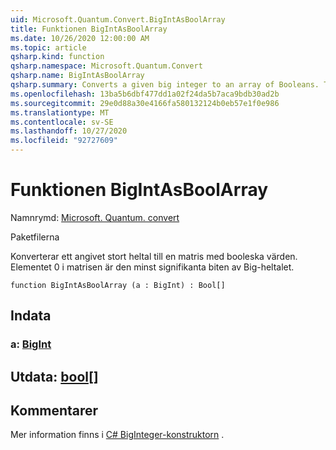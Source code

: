 ```yaml
---
uid: Microsoft.Quantum.Convert.BigIntAsBoolArray
title: Funktionen BigIntAsBoolArray
ms.date: 10/26/2020 12:00:00 AM
ms.topic: article
qsharp.kind: function
qsharp.namespace: Microsoft.Quantum.Convert
qsharp.name: BigIntAsBoolArray
qsharp.summary: Converts a given big integer to an array of Booleans. The 0 element of the array is the least significant bit of the big integer.
ms.openlocfilehash: 13ba5b6dbf477dd1a02f24da5b7aca9bdb30ad2b
ms.sourcegitcommit: 29e0d88a30e4166fa580132124b0eb57e1f0e986
ms.translationtype: MT
ms.contentlocale: sv-SE
ms.lasthandoff: 10/27/2020
ms.locfileid: "92727609"
---
```

# <a name="bigintasboolarray-function"></a>Funktionen BigIntAsBoolArray

Namnrymd: [Microsoft. Quantum. convert](xref:Microsoft.Quantum.Convert)

Paketfilerna [](https://nuget.org/packages/)


Konverterar ett angivet stort heltal till en matris med booleska värden.
Elementet 0 i matrisen är den minst signifikanta biten av Big-heltalet.

```qsharp
function BigIntAsBoolArray (a : BigInt) : Bool[]
```


## <a name="input"></a>Indata

### <a name="a--bigint"></a>a: [BigInt](xref:microsoft.quantum.lang-ref.bigint)





## <a name="output--bool"></a>Utdata: [bool](xref:microsoft.quantum.lang-ref.bool)[]



## <a name="remarks"></a>Kommentarer

Mer information finns i [C# BigInteger-konstruktorn](https://docs.microsoft.com/dotnet/api/system.numerics.biginteger.-ctor?view=netframework-4.7.2#System_Numerics_BigInteger__ctor_System_Int64_) .